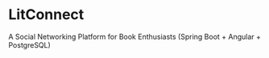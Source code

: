 # LitConnect
A Social Networking Platform for Book Enthusiasts (Spring Boot + Angular + PostgreSQL)
